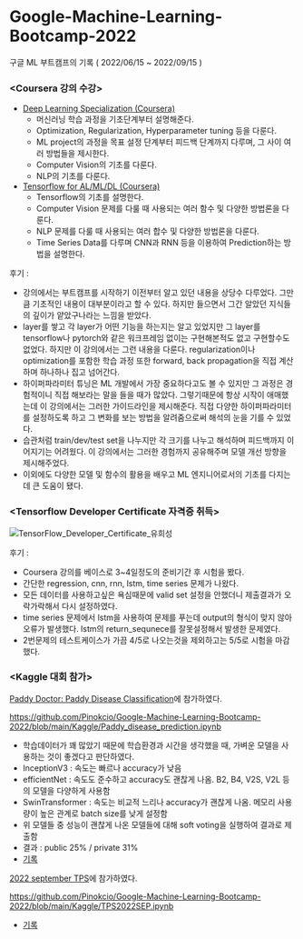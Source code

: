 # Google-Machine-Learning-Bootcamp-2022

구글 ML 부트캠프의 기록 ( 2022/06/15 ~ 2022/09/15 )

### <Coursera 강의 수강>
- [Deep Learning Specialization (Coursera)](https://www.notion.so/heesungu/Deep-Learning-Specialization-b1666dabf20f47feaab59131528d7842)
  - 머신러닝 학습 과정을 기초단계부터 설명해준다.
  - Optimization, Regularization, Hyperparameter tuning 등을 다룬다.
  - ML project의 과정을 목표 설정 단계부터 피드백 단계까지 다루며, 그 사이 여러 방법들을 제시한다. 
  - Computer Vision의 기초를 다룬다.
  - NLP의 기초를 다룬다.
- [Tensorflow for AL/ML/DL (Coursera)](https://www.notion.so/heesungu/TensorFlow-for-AI-ML-DL-2c9743e81696418d8f0189a90f1310b7)
  - Tensorflow의 기초를 설명한다.
  - Computer Vision 문제를 다룰 때 사용되는 여러 함수 및 다양한 방법론을 다룬다.
  - NLP 문제를 다룰 때 사용되는 여러 합수 및 다양한 방법론을 다룬다.
  - Time Series Data를 다루며 CNN과 RNN 등을 이용하여 Prediction하는 방법을 설명한다.

후기 : 
- 강의에서는 부트캠프를 시작하기 이전부터 알고 있던 내용을 상당수 다루었다. 그만큼 기초적인 내용이 대부분이라고 할 수 있다. 하지만 들으면서 그간 알았던 지식들의 깊이가 얕았구나라는 느낌을 받았다. 
- layer를 쌓고 각 layer가 어떤 기능을 하는지는 알고 있었지만 그 layer를 tensorflow나 pytorch와 같은 워크프레임 없이는 구현해본적도 없고 구현할수도 없었다. 하지만 이 강의에서는 그런 내용을 다룬다. regularization이나 optimization를 포함한 학습 과정 또한 forward, back propagation을 직접 계산하며 하나하나 집고 넘어간다. 
- 하이퍼파라미터 튜닝은 ML 개발에서 가장 중요하다고도 볼 수 있지만 그 과정은 경험적이니 직접 해보라는 말을 들을 때가 많았다. 그렇기때문에 항상 시작이 애매했는데 이 강의에서는 그러한 가이드라인을 제시해준다. 직접 다양한 하이퍼파라미터를 설정하도록 하고 그 변화를 보는 방법을 알려줌으로써 해석의 눈을 기를 수 있었다.
- 습관처럼 train/dev/test set을 나누지만 각 크기를 나누고 해석하며 피드백까지 이어지기는 어려웠다. 이 강의에서는 그러한 경험까지 공유해주며 모델 개선 방향을 제시해주었다. 
- 이외에도 다양한 모델 및 함수의 활용을 배우고 ML 엔지니어로서의 기초를 다지는데 큰 도움이 됐다.

### <Tensorflow Developer Certificate 자격증 취득>
![TensorFlow_Developer_Certificate_유희성](https://user-images.githubusercontent.com/28750225/191905028-c7e6b6f7-7194-4c0c-8ef6-f63a2a8ecc7a.PNG)

후기 :
- Coursera 강의를 베이스로 3~4일정도의 준비기간 후 시험을 봤다.
- 간단한 regression, cnn, rnn, lstm, time series 문제가 나왔다.
- 모든 데이터를 사용하고싶은 욕심때문에 valid set 설정을 안했더니 제출결과가 오락가락해서 다시 설정하였다.
- time series 문제에서 lstm을 사용하여 문제를 푸는데 output의 형식이 맞지 않아 오류가 발생했다. lstm의 return_sequnece를 잘못설정해서 발생한 문제였다.
- 2번문제의 테스트케이스가 가끔 4/5로 나오는것을 제외하고는 5/5로 시험을 마감했다.

### <Kaggle 대회 참가>
[Paddy Doctor: Paddy Disease Classification](https://www.kaggle.com/competitions/paddy-disease-classification/overview)에 참가하였다.

https://github.com/Pinokcio/Google-Machine-Learning-Bootcamp-2022/blob/main/Kaggle/Paddy_disease_prediction.ipynb

- 학습데이터가 꽤 많았기 때문에 학습환경과 시간을 생각했을 때, 가벼운 모델을 사용하는 것이 좋겠다고 판단하였다.
- InceptionV3 : 속도는 빠르나 accuracy가 낮음
- efficientNet : 속도도 준수하고 accuracy도 괜찮게 나옴. B2, B4, V2S, V2L 등의 모델을 다양하게 사용함
- SwinTransformer : 속도는 비교적 느리나 accuracy가 괜찮게 나옴. 메모리 사용량이 높은 관계로 batch size를 낮게 설정함
- 위 모델들 중 성능이 괜찮게 나온 모델들에 대해 soft voting을 실행하여 결과로 제출함 
- 결과 : public 25% / private 31%
- [기록](https://www.notion.so/heesungu/paddy-disease-prediction-32c5c03938744156a768e5321134729a)

[2022 september TPS](https://www.kaggle.com/competitions/tabular-playground-series-sep-2022/overview)에 참가하였다.

https://github.com/Pinokcio/Google-Machine-Learning-Bootcamp-2022/blob/main/Kaggle/TPS2022SEP.ipynb

- [기록](https://www.notion.so/heesungu/2022-Sep-TPS-kaggle-b23397c7e3bb4b138a6e3fbe10aca140)
